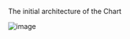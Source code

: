 The initial architecture of the Chart

![image](https://github.com/user-attachments/assets/81c1e785-df26-4ccf-8afa-cf5fb45ac036)
